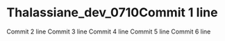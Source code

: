 # Thalassiane_dev_0710Commit 1 line
Commit 2 line
Commit 3 line
Commit 4 line
Commit 5 line
Commit 6 line
